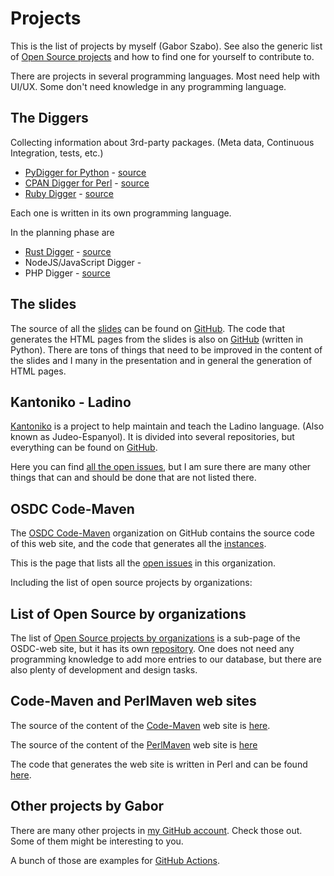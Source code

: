 # Projects

This is the list of projects by myself (Gabor Szabo). See also the generic list of [Open Source projects](/os-projects) and how to find one for yourself to contribute to.

There are projects in several programming languages. Most need help with UI/UX. Some don't need knowledge in any programming language.

## The Diggers

Collecting information about 3rd-party packages. (Meta data, Continuous Integration, tests, etc.)

* [PyDigger for Python](https://pydigger.com/) - [source](https://github.com/szabgab/pydigger.com)
* [CPAN Digger for Perl](https://cpan-digger.perlmaven.com/) - [source](https://github.com/szabgab/CPAN-Digger/)
* [Ruby Digger](https://ruby-digger.code-maven.com/) - [source](https://github.com/szabgab/ruby-digger)

Each one is written in its own programming language.

In the planning phase are

* [Rust Digger](https://rust-digger.code-maven.com/) - [source](https://github.com/szabgab/rust-digger)
* NodeJS/JavaScript Digger -
* PHP Digger - [source](https://github.com/szabgab/php-digger)

## The slides

The source of all the [slides](href="https://code-maven.com/slides/) can be found on [GitHub](https://github.com/szabgab/slides).
The code that generates the HTML pages from the slides is also on [GitHub](https://github.com/szabgab/slider-py) (written in Python).
There are tons of things that need to be improved in the content of the slides and I many in the presentation and in general the generation of HTML pages.

## Kantoniko - Ladino

[Kantoniko](https://kantoniko.com/) is a project to help maintain and teach the Ladino language. (Also known as Judeo-Espanyol).
It is divided into several repositories, but everything can be found on [GitHub](https://github.com/kantoniko/).

Here you can find [all the open issues](https://github.com/search?q=org%3Akantoniko%20state%3Aopen&type=issues), but I am sure there
are many other things that can and should be done that are not listed there.

## OSDC Code-Maven

The [OSDC Code-Maven](https://github.com/OSDC-Code-Maven/) organization on GitHub contains the source code of this web site, and the code
that generates all the [instances](https://osdc.code-maven.com/instances).

This is the page that lists all the [open issues](https://github.com/search?q=org%3AOSDC-Code-Maven%20state%3Aopen&type=issues) in this organization.

Including the list of open source projects by organizations:

## List of Open Source by organizations

The list of [Open Source projects by organizations](https://osdc.code-maven.com/open-source-by-organizations/) is a sub-page of the OSDC-web site, but
it has its own [repository](https://github.com/OSDC-Code-Maven/open-source-by-organizations/). One does not need any programming knowledge to add
more entries to our database, but there are also plenty of development and design tasks.

## Code-Maven and PerlMaven web sites

The source of the content of the [Code-Maven](https://code-maven.com/) web site is [here](https://github.com/szabgab/code-maven.com/).

The source of the content of the [PerlMaven](https://perlmaven.com/) web site is [here](https://github.com/szabgab/perlmaven.com/)

The code that generates the web site is written in Perl and can be found [here](https://github.com/szabgab/Perl-Maven).

## Other projects by Gabor

There are many other projects in [my GitHub account](https://github.com/szabgab/). Check those out. Some of them might be interesting to you.

A bunch of those are examples for [GitHub Actions](https://code-maven.com/github-actions).


